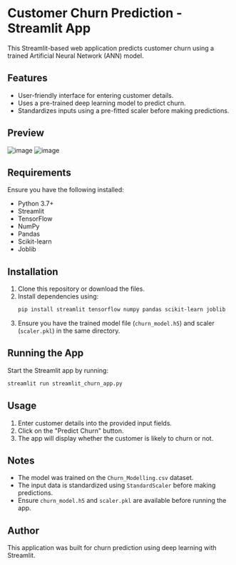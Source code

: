 # Customer Churn Prediction - Streamlit App

This Streamlit-based web application predicts customer churn using a trained Artificial Neural Network (ANN) model.

## Features
- User-friendly interface for entering customer details.
- Uses a pre-trained deep learning model to predict churn.
- Standardizes inputs using a pre-fitted scaler before making predictions.

## Preview
![image](https://github.com/user-attachments/assets/f3442bd1-d39e-4693-adf2-f8dbba167f35)
![image](https://github.com/user-attachments/assets/b774e980-6786-44d3-8e3f-69bede05d8e1)



## Requirements
Ensure you have the following installed:

- Python 3.7+
- Streamlit
- TensorFlow
- NumPy
- Pandas
- Scikit-learn
- Joblib

## Installation
1. Clone this repository or download the files.
2. Install dependencies using:
   ```bash
   pip install streamlit tensorflow numpy pandas scikit-learn joblib
   ```
3. Ensure you have the trained model file (`churn_model.h5`) and scaler (`scaler.pkl`) in the same directory.

## Running the App
Start the Streamlit app by running:
```bash
streamlit run streamlit_churn_app.py
```

## Usage
1. Enter customer details into the provided input fields.
2. Click on the "Predict Churn" button.
3. The app will display whether the customer is likely to churn or not.

## Notes
- The model was trained on the `Churn_Modelling.csv` dataset.
- The input data is standardized using `StandardScaler` before making predictions.
- Ensure `churn_model.h5` and `scaler.pkl` are available before running the app.

## Author
This application was built for churn prediction using deep learning with Streamlit.

